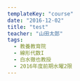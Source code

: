 ```yaml
---
templateKey: "course"
date: "2016-12-02"
title: "test"
teacher: "山田太郎"
tags:
  - 教養教育院
  - 線形代数I
  - 白水徹也教授
  - 2016年度前期水曜2限
---
```

